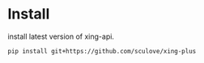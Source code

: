 # Install
install latest version of xing-api.

    pip install git+https://github.com/sculove/xing-plus
